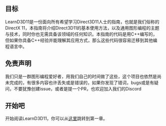 ## 目标

LearnD3D11是一份面向所有希望学习Direct3D11人士的指南，也就是我们俗称的DirectX 11，本指南将介绍Direct3D11的基本使用方法，以及通用图形编程的主题与技术，同时你也无需具备该领域的任何知识。本指南的代码是用C++编写的，但如果你具备C++经验并能理解其应用方式，那么这些代码很容易迁移到其他编程语言中。

## 免责声明

我们只是一群图形编程爱好者，用我们自己的时间做了这些，这个项目也依然是尚未完成的，有很多内容也许丢失或是错误的，如果你发现了错词，bugs或是有疑问，不要犹豫创建issue，或者是提一个PR，也欢迎加入我们的Discord

## 开始吧

开始阅读LearnD3D11，你可以从[这里](./Getting%20Started/1概述.md)跳转到第一章。